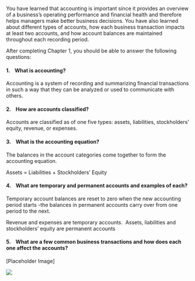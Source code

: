 You have learned that accounting is important since it provides an overview of a business’s operating performance and financial health and therefore helps managers make better business decisions. You have also learned about different types of accounts, how each business transaction impacts at least two accounts, and how account balances are maintained throughout each recording period.

After completing Chapter 1, you should be able to answer the following questions:

#### 1\.    What is accounting?

Accounting is a system of recording and summarizing financial transactions in such a way that they can be analyzed or used to communicate with others.

#### 2\.    How are accounts classified?

Accounts are classified as of one five types: assets, liabilities, stockholders’ equity, revenue, or expenses.

#### 3\.    What is the accounting equation?

The balances in the account categories come together to form the accounting equation.

Assets = Liabilities + Stockholders’ Equity

#### 4\.    What are temporary and permanent accounts and examples of each?

Temporary account balances are reset to zero when the new accounting period starts -the balances in permanent accounts carry over from one period to the next.

Revenue and expenses are temporary accounts.  Assets, liabilities and stockholders’ equity are permanent accounts

#### 

#### 5\.    What are a few common business transactions and how does each one affect the accounts?

\[Placeholder Image\]

![](./Chapter_1_Introduction_to_business_and_accounting_concepts/media/05_Summary/image1.png)
